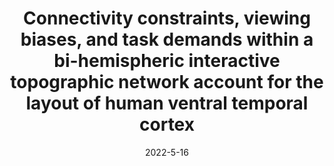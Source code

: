 ---
title: "Connectivity constraints, viewing biases, and task demands within a bi-hemispheric interactive topographic network account for the layout of human ventral temporal cortex"
collection: projects
type: "Talk"
permalink: /projects/VSS2022
venue: "Vision Science Society 2022 Conference"
date: 2022-5-16
location: "St. Pete Beach, FL, USA"
---